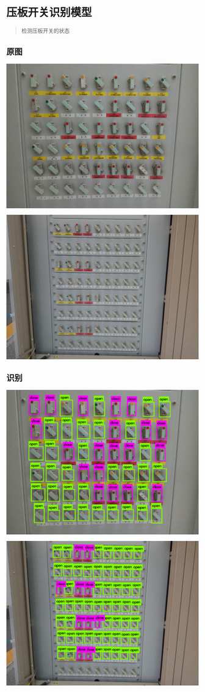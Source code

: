 # 压板开关识别模型
> 检测压板开关的状态

## 原图
![](test/IMG_9256.JPG)

![](test/IMG_9271.JPG)

## 识别
![](predict/IMG_9256.JPG)

![](predict/IMG_9271.JPG)